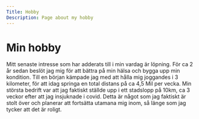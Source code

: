 ```yaml
---
Title: Hobby
Description: Page about my hobby
---
```


Min hobby
==================

Mitt senaste intresse som har adderats till i min vardag är löpning. För ca 2 år sedan beslöt jag mig för att bättra på min hälsa och bygga upp min kondition.
Till en början kämpade jag med att hålla mig joggandes i 3 kilometer, för att idag springa en total distans på ca 4,5 Mil per vecka. 
Min största bedrift var att jag faktiskt ställde upp i ett stadslopp på 10km, ca 3 veckor efter att jag insjuknade i covid.
Detta är något som jag faktiskt är stolt över och planerar att fortsätta utamana mig inom, så länge som jag tycker att det är roligt.

